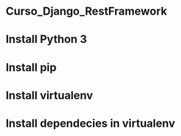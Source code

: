 # Curso_Django_RestFramework

# Install Python 3
# Install pip
# Install virtualenv 
# Install dependecies in virtualenv
